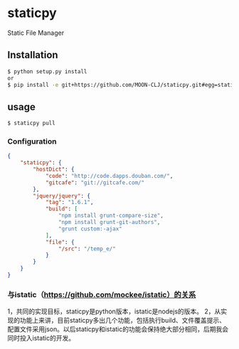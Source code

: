 # staticpy

Static File Manager

## Installation
```bash
$ python setup.py install
or 
$ pip install -e git+https://github.com/MOON-CLJ/staticpy.git#egg=staticpy
```

## usage
```bash
$ staticpy pull
```

### Configuration
```json
{
    "staticpy": {
        "hostDict": {
            "code": "http://code.dapps.douban.com/",
            "gitcafe": "git://gitcafe.com/"
        },  
        "jquery/jquery": {
            "tag": "1.6.1",
            "build": [
                "npm install grunt-compare-size",
                "npm install grunt-git-authors",
                "grunt custom:-ajax"
            ],  
            "file": {
                "/src": "/temp_e/"
            }   
        }   
    }   
}
```
### 与istatic（https://github.com/mockee/istatic）的关系
1，共同的实现目标，staticpy是python版本，istatic是nodejs的版本。
2，从实现的功能上来讲，目前staticpy多出几个功能，包括执行build、文件覆盖提示、配置文件采用json。以后staticpy和istatic的功能会保持绝大部分相同，后期我会同时投入istatic的开发。
